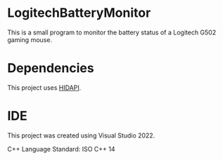 # LogitechBatteryMonitor
This is a small program to monitor the battery status of a Logitech G502 gaming mouse.

# Dependencies
This project uses [HIDAPI](https://github.com/libusb/hidapi).

# IDE
This project was created using Visual Studio 2022.

C++ Language Standard: ISO C++ 14
